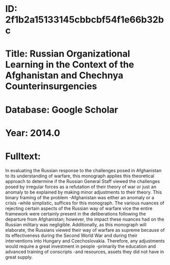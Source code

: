 # ID: 2f1b2a15133145cbbcbf54f1e66b32bc
# Title: Russian Organizational Learning in the Context of the Afghanistan and Chechnya Counterinsurgencies
# Database: Google Scholar
# Year: 2014.0
# Fulltext:
In evaluating the Russian response to the challenges posed in Afghanistan to its understanding of warfare, this monograph applies this theoretical approach to determine if the Russian General Staff viewed the challenges posed by irregular forces as a refutation of their theory of war or just an anomaly to be explained by making minor adjustments to their theory.
This binary framing of the problem -Afghanistan was either an anomaly or a crisis -while simplistic, suffices for this monograph.
The various nuances of rejecting certain aspects of the Russian way of warfare vice the entire framework were certainly present in the deliberations following the departure from Afghanistan; however, the impact these nuances had on the Russian military was negligible.
Additionally, as this monograph will elaborate, the Russians viewed their way of warfare as supreme because of its effectiveness during the Second World War and during their interventions into Hungary and Czechoslovakia.
Therefore, any adjustments would require a great investment in people -primarily the education and advanced training of conscripts -and resources, assets they did not have in great supply.